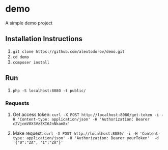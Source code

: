 # demo
A simple demo project

## Installation Instructions

 1. ```git clone https://github.com/alextodorov/demo.git```
 2. ```cd demo```
 3. ```composer install```
 
 ## Run
 
 1. ```php -S localhost:8080 -t public/```
 
 ### Requests
 1. Get access token:
 ```curl -X POST http://localhost:8080/get-token -i -H 'Content-type: application/json' -H 'Authorization: Bearer c2VjcmV0X3VzZXI6JnNkam8x'```
 
 2. Make request:
 ```curl -X POST http://localhost:8080/ -i -H 'Content-type: application/json' -H 'Authorization: Bearer yourToken'  -d '{"0":"ZA", "1":"ZA"}'```
 
